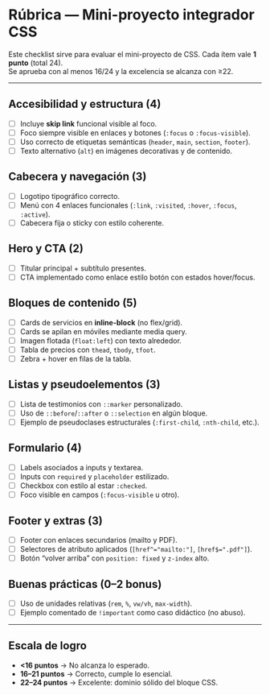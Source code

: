 # Rúbrica — Mini-proyecto integrador CSS

Este checklist sirve para evaluar el mini-proyecto de CSS. Cada ítem vale **1 punto** (total 24).  
Se aprueba con al menos 16/24 y la excelencia se alcanza con ≥22.

---

## Accesibilidad y estructura (4)

- [ ] Incluye **skip link** funcional visible al foco.
- [ ] Foco siempre visible en enlaces y botones (`:focus` o `:focus-visible`).
- [ ] Uso correcto de etiquetas semánticas (`header`, `main`, `section`, `footer`).
- [ ] Texto alternativo (`alt`) en imágenes decorativas y de contenido.

## Cabecera y navegación (3)

- [ ] Logotipo tipográfico correcto.
- [ ] Menú con 4 enlaces funcionales (`:link`, `:visited`, `:hover`, `:focus`, `:active`).
- [ ] Cabecera fija o sticky con estilo coherente.

## Hero y CTA (2)

- [ ] Titular principal + subtítulo presentes.
- [ ] CTA implementado como enlace estilo botón con estados hover/focus.

## Bloques de contenido (5)

- [ ] Cards de servicios en **inline-block** (no flex/grid).
- [ ] Cards se apilan en móviles mediante media query.
- [ ] Imagen flotada (`float:left`) con texto alrededor.
- [ ] Tabla de precios con `thead`, `tbody`, `tfoot`.
- [ ] Zebra + hover en filas de la tabla.

## Listas y pseudoelementos (3)

- [ ] Lista de testimonios con `::marker` personalizado.
- [ ] Uso de `::before`/`::after` o `::selection` en algún bloque.
- [ ] Ejemplo de pseudoclases estructurales (`:first-child`, `:nth-child`, etc.).

## Formulario (4)

- [ ] Labels asociados a inputs y textarea.
- [ ] Inputs con `required` y `placeholder` estilizado.
- [ ] Checkbox con estilo al estar `:checked`.
- [ ] Foco visible en campos (`:focus-visible` u otro).

## Footer y extras (3)

- [ ] Footer con enlaces secundarios (mailto y PDF).
- [ ] Selectores de atributo aplicados (`[href^="mailto:"]`, `[href$=".pdf"]`).
- [ ] Botón “volver arriba” con `position: fixed` y `z-index` alto.

## Buenas prácticas (0–2 bonus)

- [ ] Uso de unidades relativas (`rem`, `%`, `vw/vh`, `max-width`).
- [ ] Ejemplo comentado de `!important` como caso didáctico (no abuso).

---

## Escala de logro

- **<16 puntos** → No alcanza lo esperado.
- **16–21 puntos** → Correcto, cumple lo esencial.
- **22–24 puntos** → Excelente: dominio sólido del bloque CSS.
